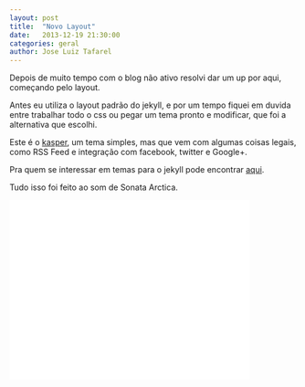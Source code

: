 ```yaml
---
layout: post
title:  "Novo Layout"
date:   2013-12-19 21:30:00
categories: geral
author: Jose Luiz Tafarel
---
```

Depois de muito tempo com o blog não ativo resolvi dar um up por aqui, começando pelo layout.

Antes eu utiliza o layout padrão do jekyll, e por um tempo fiquei em duvida entre trabalhar todo o css ou pegar um tema pronto e modificar, que foi a alternativa que escolhi.

Este é o [kasper][kasper], um tema simples, mas que vem com algumas coisas legais, como RSS Feed e integração com facebook, twitter e Google+.

Pra quem se interessar em temas para o jekyll pode encontrar [aqui][themes].

Tudo isso foi feito ao som de Sonata Arctica.

<iframe width="420" height="315" src="//www.youtube.com/embed/LObaU8zTJeQ" frameborder="0" allowfullscreen></iframe>

[kasper]: https://github.com/rosario/kasper
[themes]: http://jekyllthemes.org/
